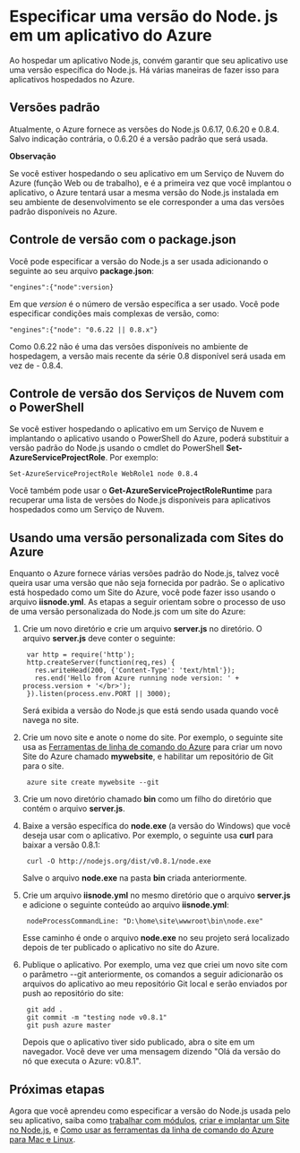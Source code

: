 <properties urlDisplayName="Specifying a Node.js Version" pageTitle="Especificando uma versão do Node. js" metaKeywords ="" description="" metaCanonical="" services="" documentationCenter="nodejs" title="Specifying a Node.js version in an Azure application" authors="larryfr" solutions="" manager="wpickett" editor="mollybos" />

<tags ms.service="na" ms.workload="na" ms.tgt_pltfrm="na" ms.devlang="nodejs" ms.topic="article" ms.date="09/17/2014" ms.author="larryfr" />





# Especificar uma versão do Node. js em um aplicativo do Azure

Ao hospedar um aplicativo Node.js, convém garantir que seu aplicativo use uma versão específica do Node.js. Há várias maneiras de fazer isso para aplicativos hospedados no Azure.

## Versões padrão

Atualmente, o Azure fornece as versões do Node.js 0.6.17, 0.6.20 e 0.8.4. Salvo indicação contrária, o 0.6.20 é a versão padrão que será usada.

<div class="dev-callout">
<strong>Observação</strong>
<p>Se você estiver hospedando o seu aplicativo em um Serviço de Nuvem do Azure (função Web ou de trabalho), e é a primeira vez que você implantou o aplicativo, o Azure tentará usar a mesma versão do Node.js instalada em seu ambiente de desenvolvimento se ele corresponder a uma das versões padrão disponíveis no Azure.</p>
</div>


## Controle de versão com o package.json

Você pode especificar a versão do Node.js a ser usada adicionando o seguinte ao seu arquivo **package.json**:

	"engines":{"node":version}

Em que *version* é o número de versão específica a ser usado. Você pode especificar condições mais complexas de versão, como:

	"engines":{"node": "0.6.22 || 0.8.x"}

Como 0.6.22 não é uma das versões disponíveis no ambiente de hospedagem, a versão mais recente da série 0.8 disponível será usada em vez de - 0.8.4.

## Controle de versão dos Serviços de Nuvem com o PowerShell

Se você estiver hospedando o aplicativo em um Serviço de Nuvem e implantando o aplicativo usando o PowerShell do Azure, poderá substituir a versão padrão do Node.js usando o cmdlet do PowerShell **Set-AzureServiceProjectRole**. Por exemplo:

	Set-AzureServiceProjectRole WebRole1 node 0.8.4

Você também pode usar o **Get-AzureServiceProjectRoleRuntime** para recuperar uma lista de versões do Node.js disponíveis para aplicativos hospedados como um Serviço de Nuvem.

## Usando uma versão personalizada com Sites do Azure

Enquanto o Azure fornece várias versões padrão do Node.js, talvez você queira usar uma versão que não seja fornecida por padrão. Se o aplicativo está hospedado como um Site do Azure, você pode fazer isso usando o arquivo **iisnode.yml**. As etapas a seguir orientam sobre o processo de uso de uma versão personalizada do Node.js com um site do Azure:

1. Crie um novo diretório e crie um arquivo **server.js** no diretório. O arquivo **server.js** deve conter o seguinte:

		var http = require('http');
		http.createServer(function(req,res) {
		  res.writeHead(200, {'Content-Type': 'text/html'});
		  res.end('Hello from Azure running node version: ' + process.version + '</br>');
		}).listen(process.env.PORT || 3000);

	Será exibida a versão do Node.js que está sendo usada quando você navega no site.

2. Crie um novo site e anote o nome do site. Por exemplo, o seguinte site usa as [Ferramentas de linha de comando do Azure] para criar um novo Site do Azure chamado **mywebsite**, e habilitar um repositório de Git para o site.

		azure site create mywebsite --git

3. Crie um novo diretório chamado **bin** como um filho do diretório que contém o arquivo **server.js**.

4. Baixe a versão específica do **node.exe** (a versão do Windows) que você deseja usar com o aplicativo. Por exemplo, o seguinte usa **curl** para baixar a versão 0.8.1:

		curl -O http://nodejs.org/dist/v0.8.1/node.exe

	Salve o arquivo **node.exe** na pasta **bin** criada anteriormente.

5. Crie um arquivo **iisnode.yml** no mesmo diretório que o arquivo **server.js** e adicione o seguinte conteúdo ao arquivo **iisnode.yml**:

		nodeProcessCommandLine: "D:\home\site\wwwroot\bin\node.exe"

	Esse caminho é onde o arquivo **node.exe** no seu projeto será localizado depois de ter publicado o aplicativo no site do Azure.

6. Publique o aplicativo. Por exemplo, uma vez que criei um novo site com o parâmetro --git anteriormente, os comandos a seguir adicionarão os arquivos do aplicativo ao meu repositório Git local e serão enviados por push ao repositório do site:

		git add .
		git commit -m "testing node v0.8.1"
		git push azure master

	Depois que o aplicativo tiver sido publicado, abra o site em um navegador. Você deve ver uma mensagem dizendo "Olá da versão do nó que executa o Azure: v0.8.1".

## Próximas etapas

Agora que você aprendeu como especificar a versão do Node.js usada pelo seu aplicativo, saiba como [trabalhar com módulos], [criar e implantar um Site no Node.js], e [Como usar as ferramentas da linha de comando do Azure para Mac e Linux].

[Como usar as ferramentas da linha de comando do Azure para Mac e Linux]: /pt-br/documentation/articles/xplat-cli/
[Ferramentas de linha de comando do Azure]: /pt-br/documentation/articles/xplat-cli/
[trabalhar com módulos]: /pt-br/documentation/articles/nodejs-use-node-modules-azure-apps/
[criar e implantar um Site no Node.js]: /pt-br/documentation/articles/web-sites-nodejs-develop-deploy-mac/
